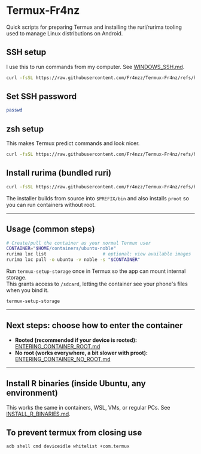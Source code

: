 # Termux-Fr4nz

Quick scripts for preparing Termux and installing the ruri/rurima tooling used to manage Linux distributions on Android.

## SSH setup
I use this to run commands from my computer. See [WINDOWS_SSH.md](./WINDOWS_SSH.md).

```bash
curl -fsSL https://raw.githubusercontent.com/Fr4nzz/Termux-Fr4nz/refs/heads/main/setup_ssh.sh | bash
```

## Set SSH password

```bash
passwd
```

## zsh setup

This makes Termux predict commands and look nicer.

```bash
curl -fsSL https://raw.githubusercontent.com/Fr4nzz/Termux-Fr4nz/refs/heads/main/install_zsh.sh | bash
```

## Install rurima (bundled ruri)

```bash
curl -fsSL https://raw.githubusercontent.com/Fr4nzz/Termux-Fr4nz/refs/heads/main/install_rurima.sh | bash
```

The installer builds from source into `$PREFIX/bin` and also installs `proot` so you can run containers without root.

---

## Usage (common steps)

```bash
# Create/pull the container as your normal Termux user
CONTAINER="$HOME/containers/ubuntu-noble"
rurima lxc list                     # optional: view available images
rurima lxc pull -o ubuntu -v noble -s "$CONTAINER"
```

Run `termux-setup-storage` once in Termux so the app can mount internal storage.  
This grants access to `/sdcard`, letting the container see your phone's files when you bind it.

```bash
termux-setup-storage
```

---

## Next steps: choose how to enter the container

* **Rooted (recommended if your device is rooted):** [ENTERING_CONTAINER_ROOT.md](./ENTERING_CONTAINER_ROOT.md)
* **No root (works everywhere, a bit slower with proot):** [ENTERING_CONTAINER_NO_ROOT.md](./ENTERING_CONTAINER_NO_ROOT.md)

---

## Install R binaries (inside Ubuntu, any environment)

This works the same in containers, WSL, VMs, or regular PCs. See [INSTALL_R_BINARIES.md](./INSTALL_R_BINARIES.md).

## To prevent termux from closing use

```bash
adb shell cmd deviceidle whitelist +com.termux
```